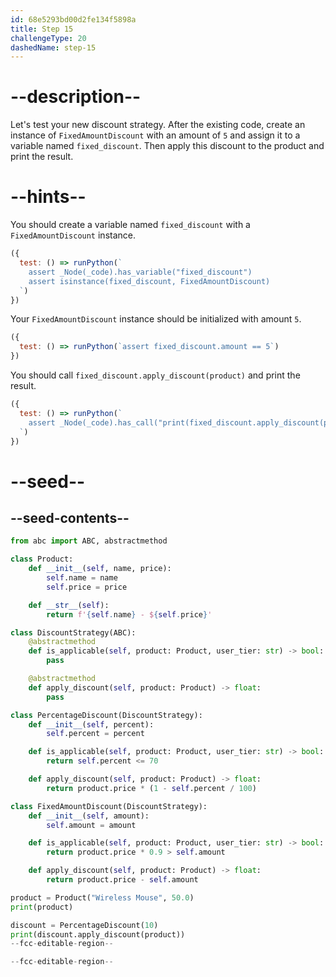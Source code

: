 ```yaml
---
id: 68e5293bd00d2fe134f5898a
title: Step 15
challengeType: 20
dashedName: step-15
---
```


# --description--

Let's test your new discount strategy. After the existing code, create an instance of `FixedAmountDiscount` with an amount of `5` and assign it to a variable named `fixed_discount`. Then apply this discount to the product and print the result.

# --hints--

You should create a variable named `fixed_discount` with a `FixedAmountDiscount` instance.

```js
({
  test: () => runPython(`
    assert _Node(_code).has_variable("fixed_discount")
    assert isinstance(fixed_discount, FixedAmountDiscount)
  `)
})
```

Your `FixedAmountDiscount` instance should be initialized with amount `5`.

```js
({
  test: () => runPython(`assert fixed_discount.amount == 5`)
})
```

You should call `fixed_discount.apply_discount(product)` and print the result.

```js
({
  test: () => runPython(`
    assert _Node(_code).has_call("print(fixed_discount.apply_discount(product))")
  `)
})
```

# --seed--

## --seed-contents--

```py
from abc import ABC, abstractmethod

class Product:
    def __init__(self, name, price):
        self.name = name
        self.price = price

    def __str__(self):
        return f'{self.name} - ${self.price}'

class DiscountStrategy(ABC):
    @abstractmethod
    def is_applicable(self, product: Product, user_tier: str) -> bool:
        pass

    @abstractmethod
    def apply_discount(self, product: Product) -> float:
        pass

class PercentageDiscount(DiscountStrategy):
    def __init__(self, percent):
        self.percent = percent

    def is_applicable(self, product: Product, user_tier: str) -> bool:
        return self.percent <= 70

    def apply_discount(self, product: Product) -> float:
        return product.price * (1 - self.percent / 100)

class FixedAmountDiscount(DiscountStrategy):
    def __init__(self, amount):
        self.amount = amount

    def is_applicable(self, product: Product, user_tier: str) -> bool:
        return product.price * 0.9 > self.amount

    def apply_discount(self, product: Product) -> float:
        return product.price - self.amount

product = Product("Wireless Mouse", 50.0)
print(product)

discount = PercentageDiscount(10)
print(discount.apply_discount(product))
--fcc-editable-region--

--fcc-editable-region--
```
